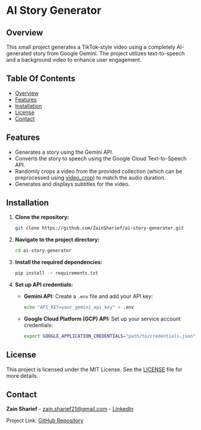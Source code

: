 # AI Story Generator

## Overview
This small project generates a TikTok-style video using a completely AI-generated story from Google Gemini. The project utilizes text-to-speech and a background video to enhance user engagement.

## Table Of Contents
- [Overview](#overview)
- [Features](#features)
- [Installation](#installation)
- [License](#license)
- [Contact](#contact)

## Features
- Generates a story using the Gemini API.
- Converts the story to speech using the Google Cloud Text-to-Speech API.
- Randomly crops a video from the provided collection (which can be preprocessed using [video_crop](src/video_crop.py)) to match the audio duration.
- Generates and displays subtitles for the video.

## Installation

1. **Clone the repository:**
   ```sh
   git clone https://github.com/ZainSharief/ai-story-generator.git
   ```

2. **Navigate to the project directory:**
   ```sh
   cd ai-story-generator
   ```

3. **Install the required dependencies:**
   ```sh
   pip install -r requirements.txt
   ```

4. **Set up API credentials:**
   - **Gemini API:** Create a `.env` file and add your API key:
     ```sh
     echo "API_KEY=your_gemini_api_key" > .env
     ```
   - **Google Cloud Platform (GCP) API:** Set up your service account credentials:
     ```sh
     export GOOGLE_APPLICATION_CREDENTIALS="path/to/credentials.json"
     ```

## License
This project is licensed under the MIT License. See the [LICENSE](LICENSE) file for more details.

## Contact
**Zain Sharief** - zain.sharief21@gmail.com - [LinkedIn](https://www.linkedin.com/in/zain-sharief-5193b425b/)

Project Link: [GitHub Repository](https://github.com/ZainSharief/ai-story-generator)

